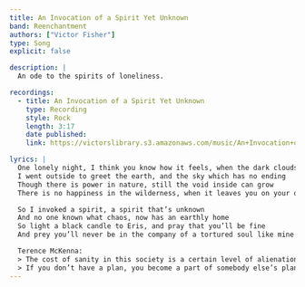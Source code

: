 ```yaml
---
title: An Invocation of a Spirit Yet Unknown
band: Reenchantment
authors: ["Victor Fisher"]
type: Song
explicit: false

description: |
  An ode to the spirits of loneliness.

recordings:
  - title: An Invocation of a Spirit Yet Unknown
    type: Recording
    style: Rock
    length: 3:17
    date published: 
    link: https://victorslibrary.s3.amazonaws.com/music/An+Invocation+of+a+Spirit+Yet+Unknown/An+Invocation+of+a+Spirit+Yet+Unknown+(Heavy+Version).mp3

lyrics: |
  One lonely night, I think you know how it feels, when the dark clouds start descending
  I went outside to greet the earth, and the sky which has no ending
  Though there is power in nature, still the void inside can grow
  There is no happiness in the wilderness, when it leaves you on your own

  So I invoked a spirit, a spirit that’s unknown
  And no one known what chaos, now has an earthly home
  So light a black candle to Eris, and pray that you’ll be fine
  And prey you’ll never be in the company of a tortured soul like mine

  Terence McKenna:
  > The cost of sanity in this society is a certain level of alienation
  > If you don’t have a plan, you become a part of somebody else’s plan
---
```

